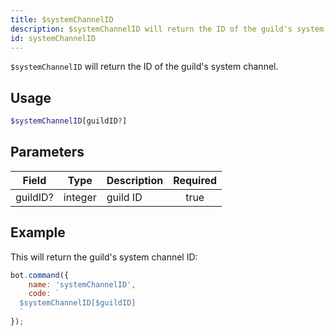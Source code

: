 ```yaml
---
title: $systemChannelID
description: $systemChannelID will return the ID of the guild's system channel.
id: systemChannelID
---
```


`$systemChannelID` will return the ID of the guild's system channel.

## Usage

```php
$systemChannelID[guildID?]
```

## Parameters

| Field    | Type    | Description | Required |
|----------|---------|-------------|:--------:|
| guildID? | integer | guild ID    |   true   |

## Example

This will return the guild's system channel ID:

```javascript
bot.command({
    name: 'systemChannelID',
    code: `
  $systemChannelID[$guildID]
  `
});
```
